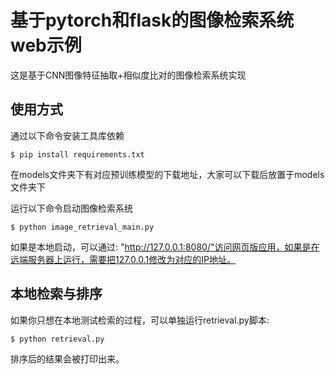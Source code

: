 # 基于pytorch和flask的图像检索系统web示例

这是基于CNN图像特征抽取+相似度比对的图像检索系统实现

## 使用方式

通过以下命令安装工具库依赖

```
$ pip install requirements.txt
```

在models文件夹下有对应预训练模型的下载地址，大家可以下载后放置于models文件夹下

运行以下命令启动图像检索系统

```
$ python image_retrieval_main.py
```

如果是本地启动，可以通过: "http://127.0.0.1:8080/"访问网页版应用，如果是在远端服务器上运行，需要把127.0.0.1修改为对应的IP地址。

## 本地检索与排序

如果你只想在本地测试检索的过程，可以单独运行retrieval.py脚本:

```shell
$ python retrieval.py
```

排序后的结果会被打印出来。
